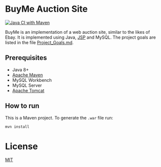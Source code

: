 # BuyMe Auction Site

[![Java CI with Maven](https://github.com/b361asd/Auction_Site/workflows/Java%20CI%20with%20Maven/badge.svg?branch=master)](https://github.com/b361asd/Auction_Site/actions)

BuyMe is an implementation of a web auction site, similar to the likes of Ebay.
It is implemented using Java, [JSP](https://en.wikipedia.org/wiki/JavaServer_Pages) and MySQL.
The project goals are listed in the file [Project_Goals.md](Project_Goals.md).

## Prerequisites

-  Java 8+
-  [Apache Maven](https://maven.apache.org/)
-  MySQL Workbench
-  MySQL Server
-  [Apache Tomcat](https://tomcat.apache.org/)

## How to run

This is a Maven project. To generate the `.war` file run:

```sh
mvn install
```

# License

[MIT](LICENSE)
